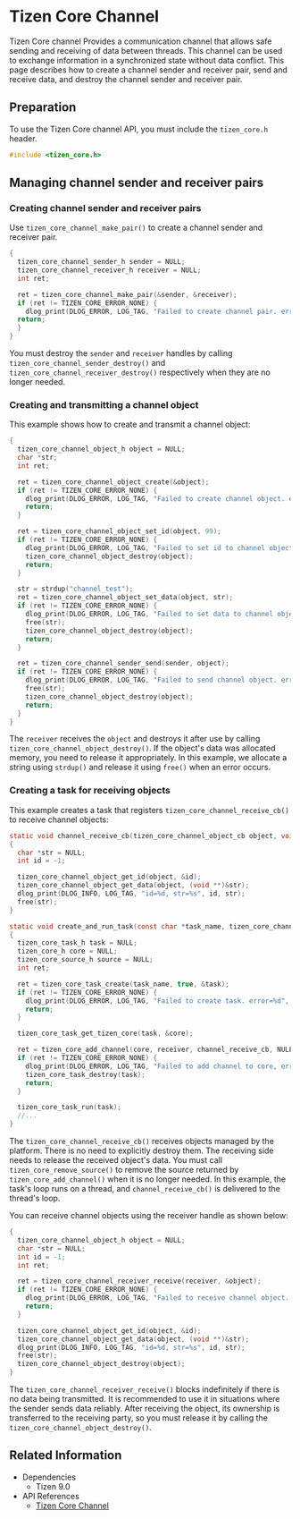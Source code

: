 # Tizen Core Channel

Tizen Core channel Provides a communication channel that allows safe sending and receiving of data between threads. This channel can be used to exchange information in a synchronized state without data conflict. This page describes how to create a channel sender and receiver pair, send and receive data, and destroy the channel sender and receiver pair.

## Preparation
To use the Tizen Core channel API, you must include the `tizen_core.h` header.
```c
#include <tizen_core.h>
```

## Managing channel sender and receiver pairs
### Creating channel sender and receiver pairs
Use `tizen_core_channel_make_pair()` to create a channel sender and receiver pair.
```c
{
  tizen_core_channel_sender_h sender = NULL;
  tizen_core_channel_receiver_h receiver = NULL;
  int ret;

  ret = tizen_core_channel_make_pair(&sender, &receiver);
  if (ret != TIZEN_CORE_ERROR_NONE) {
    dlog_print(DLOG_ERROR, LOG_TAG, "Failed to create channel pair. error=%d", ret);
  return;
  }
}
```
You must destroy the `sender` and `receiver` handles by calling `tizen_core_channel_sender_destroy()` and `tizen_core_channel_receiver_destroy()` respectively when they are no longer needed.

### Creating and transmitting a channel object
This example shows how to create and transmit a channel object:
```c
{
  tizen_core_channel_object_h object = NULL;
  char *str;
  int ret;

  ret = tizen_core_channel_object_create(&object);
  if (ret != TIZEN_CORE_ERROR_NONE) {
    dlog_print(DLOG_ERROR, LOG_TAG, "Failed to create channel object. error=%d", ret);
    return;
  }

  ret = tizen_core_channel_object_set_id(object, 99);
  if (ret != TIZEN_CORE_ERROR_NONE) {
    dlog_print(DLOG_ERROR, LOG_TAG, "Failed to set id to channel object. error=%d", ret);
    tizen_core_channel_object_destroy(object);
    return;
  }

  str = strdup("channel_test");
  ret = tizen_core_channel_object_set_data(object, str);
  if (ret != TIZEN_CORE_ERROR_NONE) {
    dlog_print(DLOG_ERROR, LOG_TAG, "Failed to set data to channel object. error=%d", ret);
    free(str);
    tizen_core_channel_object_destroy(object);
    return;
  }

  ret = tizen_core_channel_sender_send(sender, object);
  if (ret != TIZEN_CORE_ERROR_NONE) {
    dlog_print(DLOG_ERROR, LOG_TAG, "Failed to send channel object. error=%d", ret);
    free(str);
    tizen_core_channel_object_destroy(object);
    return;
  }
}
```
The `receiver` receives the `object` and destroys it after use by calling `tizen_core_channel_object_destroy()`. If the object's data was allocated memory, you need to release it appropriately. In this example, we allocate a string using `strdup()` and release it using `free()` when an error occurs.

### Creating a task for receiving objects
This example creates a task that registers `tizen_core_channel_receive_cb()` to receive channel objects:
```c
static void channel_receive_cb(tizen_core_channel_object_cb object, void *user_data)
{
  char *str = NULL;
  int id = -1;

  tizen_core_channel_object_get_id(object, &id);
  tizen_core_channel_object_get_data(object, (void **)&str);
  dlog_print(DLOG_INFO, LOG_TAG, "id=%d, str=%s", id, str);
  free(str);
}

static void create_and_run_task(const char *task_name, tizen_core_channel_receiver_h receiver)
{
  tizen_core_task_h task = NULL;
  tizen_core_h core = NULL;
  tizen_core_source_h source = NULL;
  int ret;

  ret = tizen_core_task_create(task_name, true, &task);
  if (ret != TIZEN_CORE_ERROR_NONE) {
    dlog_print(DLOG_ERROR, LOG_TAG, "Failed to create task. error=%d", ret);
    return;
  }

  tizen_core_task_get_tizen_core(task, &core);

  ret = tizen_core_add_channel(core, receiver, channel_receive_cb, NULL, &source);
  if (ret != TIZEN_CORE_ERROR_NONE) {
    dlog_print(DLOG_ERROR, LOG_TAG, "Failed to add channel to core, error=%d", ret);
    tizen_core_task_destroy(task);
    return;
  }

  tizen_core_task_run(task);
  //...
}
```
The `tizen_core_channel_receive_cb()` receives objects managed by the platform. There is no need to explicitly destroy them. The receiving side needs to release the received object's data.
You must call `tizen_core_remove_source()` to remove the source returned by `tizen_core_add_channel()` when it is no longer needed.
In this example, the task's loop runs on a thread, and `channel_receive_cb()` is delivered to the thread's loop.

You can receive channel objects using the receiver handle as shown below:
```c
{
  tizen_core_channel_object_h object = NULL;
  char *str = NULL;
  int id = -1;
  int ret;

  ret = tizen_core_channel_receiver_receive(receiver, &object);
  if (ret != TIZEN_CORE_ERROR_NONE) {
    dlog_print(DLOG_ERROR, LOG_TAG, "Failed to receive channel object. error=%d", ret);
    return;
  }

  tizen_core_channel_object_get_id(object, &id);
  tizen_core_channel_object_get_data(object, (void **)&str);
  dlog_print(DLOG_INFO, LOG_TAG, "id=%d, str=%s", id, str);
  free(str);
  tizen_core_channel_object_destroy(object);
}
```
The `tizen_core_channel_receiver_receive()` blocks indefinitely if there is no data being transmitted. It is recommended to use it in situations where the sender sends data reliably.
After receiving the object, its ownership is transferred to the receiving party, so you must release it by calling the `tizen_core_channel_object_destroy()`.

## Related Information
- Dependencies
  - Tizen 9.0
- API References
  - [Tizen Core Channel](../../../api/common/latest/group__CAPI__TIZEN__CORE__CHANNEL__MODULE.html)
